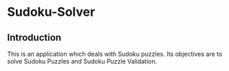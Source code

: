# Sudoku-Solver

## Introduction

This is an application which deals with Sudoku puzzles. Its objectives are to solve Sudoku Puzzles and Sudoku Puzzle Validation.



